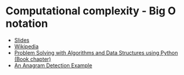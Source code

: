 # Computational complexity - Big O notation
- [Slides](slides.pdf)
- [Wikipedia](https://en.wikipedia.org/wiki/Big_O_notation)    
- [Problem Solving with Algorithms and Data Structures using Python
 (Book chapter)](https://runestone.academy/runestone/books/published/pythonds/AlgorithmAnalysis/BigONotation.html)
- [An Anagram Detection Example](https://runestone.academy/runestone/books/published/pythonds/AlgorithmAnalysis/AnAnagramDetectionExample.html)